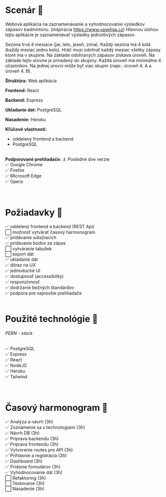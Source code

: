 # Scenár :scroll:  

Webová aplikácia na zaznamenávanie a vyhodnocovanie výsledkov zápasov badmintonu. (inšpirácia https://www.vaseliga.cz)
Hlavnou úlohou tejto aplikácie je zaznamenávať výsledky jednotlivých zápasov.

Sezóna trvá 4 mesiace (jar, leto, jeseň, zima). Každý sezóna má 4 kolá (každý mesiac jedno kolo). Hráč musí odohrať každý mesiac všetky zápasy ktoré má v skupine. Na základe odohraných zápasov získava úroveň. Na základe tejto úrovne je priradený do skupiny. Každá úroveň má minimálne 4 účastníkov.  Na jednej úrovni môže byť viac skupín (napr.: úroveň 4. A a úroveň 4. B). 


**Štruktúra:** Web aplikácia

**Frontend:** React

**Backend:** Express

**Ukladanie dat:** PostgreSQL

**Nasadenie:** Heroku

**Kľúčové vlastnosti:**
- oddelený frontend a backend
- PostgreSQL
<br/><br/>

**Podporované prehliadače:** :anchor: 
Posledné dve verzie  
✅ Google Chrome  
✅ Firefox  
✅ Microsoft Edge  
✅ Opera  
<br/><br/>

# Požiadavky :hammer:

✅ oddelený frontend a backend (REST Api)  
⬜️ možnosť vytvárať časový harmonogram  
✅ pridávanie sútažiacich  
✅ pridávanie bodov za zápas  
⬜️ vytváranie tabuliek  
⬜️ export dát  
✅ ukladanie dát  
✅ dôraz na UX  
✅ jednoduché UI  
✅ dostupnosť (accessibility)  
✅ responzívnosť  
✅ dodržanie bežných štandardov  
✅ podpora pre najnovšie prehliadače
<br/><br/>

# Použité technológie :pushpin: 

###### PERN - stack
✅ PostgreSQL  
✅ Express  
✅ React  
✅ NodeJS  
✅ Heroku  
✅ Tailwind  
<br/><br/>

# Časový harmonogram :calendar:  

✅ Analýza a návrh (3h)  
✅ Zoznámenie sa s technologiami (3h)  
✅ Návrh DB (3h)  
✅ Príprava backendu (3h)  
✅ Priprava frontendu (3h)  
✅ Vytvorenie routes pre API (3h)  
✅ Prihlásnie a registrácia (3h)  
✅ Dashboard (3h)  
✅ Pridanie formulárov (3h)  
✅ Vyhodnocovanie dát (3h)  
⬜️ Refaktoring (3h)  
⬜️ Testovanie (3h)  
⬜️ Nasadenie (3h)  